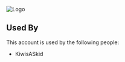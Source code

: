 ![Logo](https://64.media.tumblr.com/26b2fa1b1f843215101870d588b75527/tumblr_mmqluk6Dft1r082jyo1_640.gifv)

    
## Used By

This account is used by the following people:
- KiwisASkid

  

